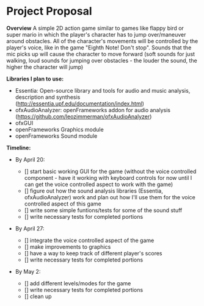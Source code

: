 # Project Proposal
**Overview**
A simple 2D action game similar to games like flappy bird or super mario in which the player's character has to jump over/maneuver around obstacles. All of the character's movements will be controlled by the player's voice, like in the game "Eighth Note! Don't stop". Sounds that the mic picks up will cause the character to move forward (soft sounds for just walking, loud sounds for jumping over obstacles - the louder the sound, the higher the character will jump)

**Libraries I plan to use:**
* Essentia: Open-source library and tools for audio and music analysis, description and synthesis (http://essentia.upf.edu/documentation/index.html)
* ofxAudioAnalyzer: openFrameworks addon for audio analysis (https://github.com/leozimmerman/ofxAudioAnalyzer)
* ofxGUI
* openFrameworks Graphics module
* openFrameworks Sound module

**Timeline:**
* By April 20:
  - [] start basic working GUI for the game (without the voice controlled component - have it working with keyboard controls for now until I can get the voice controlled aspect to work with the game)
  - [] figure out how the sound analysis libraries (Essentia, ofxAudioAnalyzer) work and plan out how I'll use them for the voice controlled aspect of this game
  - [] write some simple funtions/tests for some of the sound stuff
  - [] write necessary tests for completed portions
  
* By April 27:
  - [] integrate the voice controlled aspect of the game
  - [] make improvements to graphics
  - [] have a way to keep track of different player's scores
  - [] write necessary tests for completed portions
  
* By May 2:
  - [] add different levels/modes for the game
  - [] write necessary tests for completed portions
  - [] clean up
